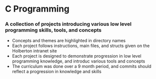 # C Programming
### A collection of projects introducing various low level programming skills, tools, and concepts
- Concepts and themes are highlighted in directory names
- Each project follows instructions, main files, and structs given on the Holberton intranet site
- Each project is designed to demonstrate progression in low level programming knowledge, and introduc various tools and concepts
- The curriculum was done over a 9 month period, and commits should reflect a progression in knowledge and skills
